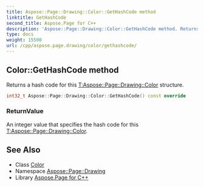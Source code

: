 ```yaml
---
title: Aspose::Page::Drawing::Color::GetHashCode method
linktitle: GetHashCode
second_title: Aspose.Page for C++
description: 'Aspose::Page::Drawing::Color::GetHashCode method. Returns a hash code for this T:Aspose::Page::Drawing::Color structure in C++.'
type: docs
weight: 15500
url: /cpp/aspose.page.drawing/color/gethashcode/
---
```

## Color::GetHashCode method


Returns a hash code for this [T:Aspose::Page::Drawing::Color](../) structure.

```cpp
int32_t Aspose::Page::Drawing::Color::GetHashCode() const override
```


### ReturnValue

An integer value that specifies the hash code for this [T:Aspose::Page::Drawing::Color](../).

## See Also

* Class [Color](../)
* Namespace [Aspose::Page::Drawing](../../)
* Library [Aspose.Page for C++](../../../)
